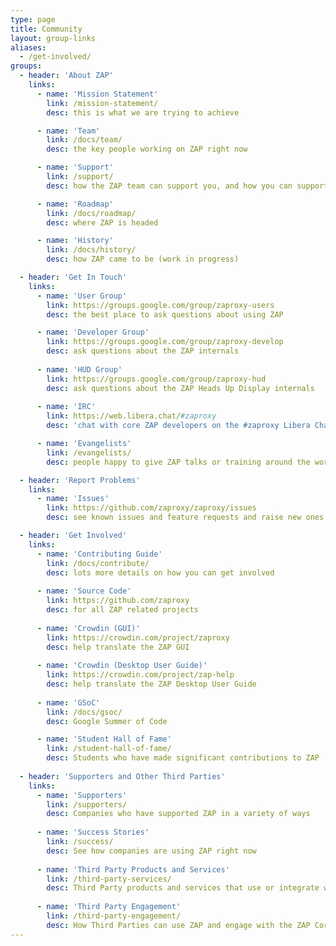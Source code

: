 ```yaml
---
type: page
title: Community
layout: group-links
aliases:
  - /get-involved/
groups:
  - header: 'About ZAP'
    links:
      - name: 'Mission Statement'
        link: /mission-statement/
        desc: this is what we are trying to achieve

      - name: 'Team'
        link: /docs/team/
        desc: the key people working on ZAP right now

      - name: 'Support'
        link: /support/
        desc: how the ZAP team can support you, and how you can support ZAP

      - name: 'Roadmap'
        link: /docs/roadmap/
        desc: where ZAP is headed

      - name: 'History'
        link: /docs/history/
        desc: how ZAP came to be (work in progress)

  - header: 'Get In Touch'
    links:
      - name: 'User Group'
        link: https://groups.google.com/group/zaproxy-users
        desc: the best place to ask questions about using ZAP 

      - name: 'Developer Group'
        link: https://groups.google.com/group/zaproxy-develop
        desc: ask questions about the ZAP internals 
    
      - name: 'HUD Group'
        link: https://groups.google.com/group/zaproxy-hud
        desc: ask questions about the ZAP Heads Up Display internals 
    
      - name: 'IRC'
        link: https://web.libera.chat/#zaproxy
        desc: 'chat with core ZAP developers on the #zaproxy Libera Chat channel (European office hours usually best)' 

      - name: 'Evangelists'
        link: /evangelists/
        desc: people happy to give ZAP talks or training around the world 

  - header: 'Report Problems'
    links:
      - name: 'Issues'
        link: https://github.com/zaproxy/zaproxy/issues
        desc: see known issues and feature requests and raise new ones 

  - header: 'Get Involved'
    links:
      - name: 'Contributing Guide'
        link: /docs/contribute/
        desc: lots more details on how you can get involved 
    
      - name: 'Source Code'
        link: https://github.com/zaproxy
        desc: for all ZAP related projects
    
      - name: 'Crowdin (GUI)'
        link: https://crowdin.com/project/zaproxy
        desc: help translate the ZAP GUI 
    
      - name: 'Crowdin (Desktop User Guide)'
        link: https://crowdin.com/project/zap-help
        desc: help translate the ZAP Desktop User Guide
    
      - name: 'GSoC'
        link: /docs/gsoc/
        desc: Google Summer of Code

      - name: 'Student Hall of Fame'
        link: /student-hall-of-fame/
        desc: Students who have made significant contributions to ZAP 
    
  - header: 'Supporters and Other Third Parties'
    links:
      - name: 'Supporters'
        link: /supporters/
        desc: Companies who have supported ZAP in a variety of ways 
    
      - name: 'Success Stories'
        link: /success/
        desc: See how companies are using ZAP right now 
    
      - name: 'Third Party Products and Services'
        link: /third-party-services/
        desc: Third Party products and services that use or integrate with ZAP 
    
      - name: 'Third Party Engagement'
        link: /third-party-engagement/
        desc: How Third Parties can use ZAP and engage with the ZAP Core Team 
---
```

